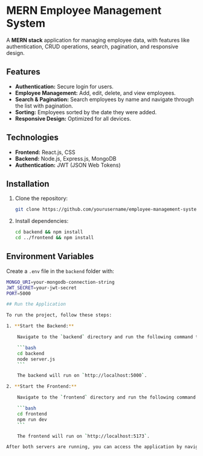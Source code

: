 # MERN Employee Management System

A **MERN stack** application for managing employee data, with features like authentication, CRUD operations, search, pagination, and responsive design.

## Features

- **Authentication:** Secure login for users.
- **Employee Management:** Add, edit, delete, and view employees.
- **Search & Pagination:** Search employees by name and navigate through the list with pagination.
- **Sorting:** Employees sorted by the date they were added.
- **Responsive Design:** Optimized for all devices.

## Technologies

- **Frontend:** React.js, CSS
- **Backend:** Node.js, Express.js, MongoDB
- **Authentication:** JWT (JSON Web Tokens)

## Installation

1. Clone the repository:
    ```bash
    git clone https://github.com/yourusername/employee-management-system.git
    ```
2. Install dependencies:
    ```bash
    cd backend && npm install
    cd ../frontend && npm install
    ```

## Environment Variables

Create a `.env` file in the `backend` folder with:
```bash
MONGO_URI=your-mongodb-connection-string
JWT_SECRET=your-jwt-secret
PORT=5000

## Run the Application

To run the project, follow these steps:

1. **Start the Backend:**

    Navigate to the `backend` directory and run the following command to start the backend server:

    ```bash
    cd backend
    node server.js
    ```

    The backend will run on `http://localhost:5000`.

2. **Start the Frontend:**

    Navigate to the `frontend` directory and run the following command to start the React frontend:

    ```bash
    cd frontend
    npm run dev
    ```

    The frontend will run on `http://localhost:5173`.

After both servers are running, you can access the application by navigating to `http://localhost:5173` in your browser.

